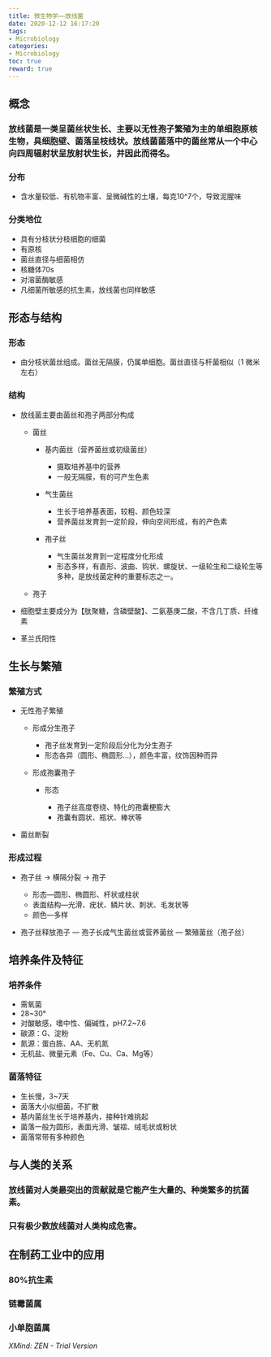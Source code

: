 ```yaml
---
title: 微生物学——放线菌
date: 2020-12-12 16:17:20
tags: 
- Microbiology
categories:
- Microbiology
toc: true
reward: true
---
```


<!--more-->

## 概念

### 放线菌是一类呈菌丝状生长、主要以无性孢子繁殖为主的单细胞原核生物，具细胞壁、菌落呈枝线状。放线菌菌落中的菌丝常从一个中心向四周辐射状呈放射状生长，并因此而得名。

### 分布

- 含水量较低、有机物丰富、呈微碱性的土壤，每克10^7个，导致泥腥味

### 分类地位

- 具有分枝状分枝细胞的细菌 
- 有原核
- 菌丝直径与细菌相仿
- 核糖体70s
- 对溶菌酶敏感
- 凡细菌所敏感的抗生素，放线菌也同样敏感

## 形态与结构

### 形态

- 由分枝状菌丝组成。菌丝无隔膜，仍属单细胞。菌丝直径与杆菌相似（1 微米左右）

### 结构

- 放线菌主要由菌丝和孢子两部分构成

	- 菌丝

		- 基内菌丝（营养菌丝或初级菌丝）

			- 摄取培养基中的营养
			- 一般无隔膜，有的可产生色素

		- 气生菌丝

			- 生长于培养基表面，较粗、颜色较深
			- 营养菌丝发育到一定阶段，伸向空间形成，有的产色素

		- 孢子丝

			- 气生菌丝发育到一定程度分化形成
			- 形态多样，有直形、波曲、钩状、螺旋状、一级轮生和二级轮生等多种，是放线菌定种的重要标志之一。 

	- 孢子

- 细胞壁主要成分为【肽聚糖，含磷壁酸】、二氨基庚二酸，不含几丁质、纤维素
- 革兰氏阳性

## 生长与繁殖

### 繁殖方式

- 无性孢子繁殖

	- 形成分生孢子

		- 孢子丝发育到一定阶段后分化为分生孢子
		- 形态各异（圆形、椭圆形...），颜色丰富，纹饰因种而异

	- 形成孢囊孢子

		- 形态

			- 孢子丝高度卷绕、特化的孢囊梗膨大
			- 孢囊有圆状、瓶状、棒状等

- 菌丝断裂

### 形成过程

- 孢子丝 → 横隔分裂 → 孢子

	- 形态—圆形、椭圆形、杆状或柱状
	- 表面结构—光滑、疣状、鳞片状、刺状、毛发状等
	- 颜色—多样

- 孢子丝释放孢子 — 孢子长成气生菌丝或营养菌丝 — 繁殖菌丝（孢子丝）

## 培养条件及特征

### 培养条件

- 需氧菌
- 28~30°
- 对酸敏感，嗜中性、偏碱性，pH7.2~7.6
- 碳源：G、淀粉
- 氮源：蛋白胨、AA、无机氮
- 无机盐、微量元素（Fe、Cu、Ca、Mg等）

### 菌落特征

- 生长慢，3~7天
- 菌落大小似细菌，不扩散
- 基内菌丝生长于培养基内，接种针难挑起
- 菌落一般为圆形，表面光滑、皱褶、绒毛状或粉状
- 菌落常带有多种颜色

## 与人类的关系

### 放线菌对人类最突出的贡献就是它能产生大量的、种类繁多的抗菌素。

### 只有极少数放线菌对人类构成危害。

## 在制药工业中的应用

### 80%抗生素

### 链霉菌属

### 小单胞菌属

*XMind: ZEN - Trial Version*